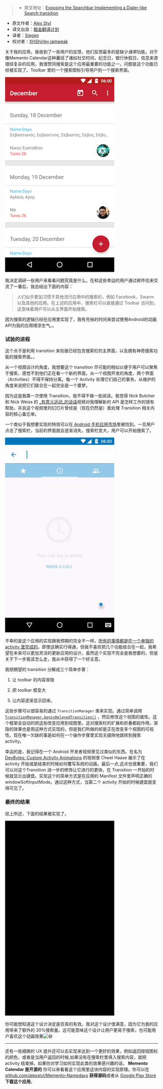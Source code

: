 > * 原文地址：[Exposing the Searchbar Implementing a Dialer-like Search transition](https://medium.com/@alexstyl/https-medium-com-alexstyl-animating-the-toolbar-7a8f1aab39dd#.waucttqbf)
* 原文作者：[Alex Styl](https://medium.com/@alexstyl)
* 译文出自：[掘金翻译计划](https://github.com/xitu/gold-miner)
* 译者：[Siegen](https://github.com/siegeout)
* 校对者：[XHShirley](https://github.com/XHShirley),[jamweak](https://github.com/jamweak)

关于我的应用，我收到了一些用户的反馈，他们反馈最多的是缺少*搜索*功能。对于像Memento Calendar这种囊括了诸如社交时间，纪念日，银行休假日，信息来源错综复杂的应用，我很赞同搜索是这个应用最重要的功能之一。问题是这个功能已经被实现了。Toolbar 里的一个搜索图标引导用户到一个搜索界面。


![A user can search by tapping the search icon on the Toolbar](https://raw.githubusercontent.com/alexstyl/alexstyl.github.io/master/images/animating-the-toolbar/search_toolbar.png)


我决定调研一些用户来看看问题究竟是什么。在和这些幸运的用户通过邮件往来交流了一番后，我总结出下面的内容：

> 人们似乎更加习惯于其他流行应用中的搜索栏，例如 Facebook，Swarm 以及其他的应用。在上述的应用中，搜索栏可以直接通过 Toolbar 访问到，这意味着用户可以从主界面开始搜索。



因为搜索的逻辑已经在应用里实现了，我有充裕的时间来尝试使用Android的动画API为我的应用增添生气。。


### 试验的进程



这个点子是利用 transition 来衔接已经包含搜索栏的主界面，以及拥有神奇搜索功能的搜索界面。。




从一个视图设计的角度，我想要这个 transition 尽可能的相似以便于用户可以聚焦于搜索，感觉不到他们正在看一个新的界面。从一个视图开发的角度，两个界面（Activities）不得不保持分离。每一个 Activity 处理它们自己的事务，从维护的角度来说把它们联合在一起完全是一个噩梦。


因为这是我第一次使用 Transition，我不得不做一些阅读。我觉得 Nick Butcher 和 Nick Weiss 的
[_有意义运动_的谈话](https://skillsmatter.com/skillscasts/6798-meaningful-motion)视频对我理解新的 API 是怎样工作的很有帮助，并且这个视频里的幻灯片曾经是（现在仍然是）我处理 Transition 相关内容的核心备忘单。




一个类似于我想要实现的特效可以在[ Android 手机应用市场](https://play.google.com/store/apps/details?id=com.google.android.dialer)里被找到。一旦用户点击了搜索栏，当前的界面就会逐渐消失，搜索栏变大，用户可以开始搜索了。

![The transition as seen in the Dialer app](https://raw.githubusercontent.com/alexstyl/alexstyl.github.io/master/images/animating-the-toolbar/dialer.gif)


不幸的是这个应用的实现跟我预期的完全不一样。[所有的事情都是在一个单独的 activity 里完成的](http://grepcode.com/file/repository.grepcode.com/java/ext/com.google.android/android-apps/5.1.0_r1/com/android/dialer/DialtactsActivity.java)。即使这确实行得通，但我不喜欢把几个功能结合在一起，我希望在未来可以更加灵活的更新应用的设计。虽然这个实现不完全是我想要的，但是关于下一步我该怎么走，我从中获得了一个好主意。



我把期望的 transition 分解成三个简单步骤：

1) 让 toolbar 的内容渐隐

2) 把 toolbar 框变大

3) 让内容逐渐显示回来。



这些步骤可以很容易的通过 `TransitionManager` 类来实现。通过简单调用 [`TransitionManager.beginDelayedTransition()`](http://alexstyl.com/exposing-the-searchbar/) ，然后修改这个视图的属性。这个框架会自动的把这些改变应用到视图里。这对搜索栏的扩展和折叠都起作用。渐隐的效果也是用这种方式实现的，但是我们所做的却是正在改变多个视图的可视性。现在唯一欠缺的事是如何在一个操作步骤里实现无缝隙地跳转到搜索 activity。


幸运的是，我记得在一个 Android 开发者视频里见过类似的东西。在名为 [DevBytes: Custom Activity Animations](https://www.youtube.com/watch?v=CPxkoe2MraA) 的视频里 Cheet Haase 展示了在 activity 开始或是结束的时候如何覆写系统的动画。最后一点,这点也很重要，我们可以对这个Transition 进一步的修饰让它进行的更快，在 Transition 一开始的时候就显示出键盘。实现这个的简单方式是在应用的 Manifest 文件里声明正确的 windowSoftInputMode。通过这种方式，当第二个 activity 开始的时候键盘就变得可见了。

### 最终的结果



综上所述，下面的结果被实现了。

![The transition as seen in Memento Calendar](https://raw.githubusercontent.com/alexstyl/alexstyl.github.io/master/images/animating-the-toolbar/memento.gif)


你可能想知道这个设计决定是否真的有效。我对这个设计很满意，因为它为我的应用带来了额外的 30%搜索量。这可能意味这个设计让用户更易于搜索，也可能用户喜欢这个动画效果![😄](https://linmi.cc/wp-content/themes/bokeh/images/emoji/1f604.png)

* * *


还有一些细微的 UX 提升还可以去实现来达到一个更好的效果，例如返回按钮图标的颜色，或者是当用户返回的时候,如果没有在搜索栏里填入搜索内容，就把 activity 结束掉。如果你对学习如何实现此类的效果感兴趣的话， **Memento Calendar 是开源的** 你可以来看看这个应用里这块内容的实现原理。你可以在 [github.com/alexstyl/Memento-Namedays](https://github.com/alexstyl/Memento-Namedays) **获得源码**或者从 [Google Play Store](http://alexstyl.com/exposing-the-searchbar/play.google.com/store/apps/details?id=com.alexstyl.specialdates) **下载这个应用**。
